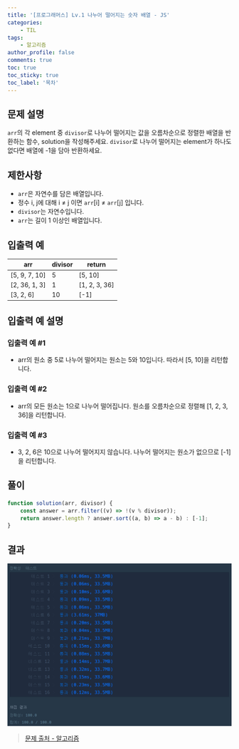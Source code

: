 ```yaml
---
title: '[프로그래머스] Lv.1 나누어 떨어지는 숫자 배열 - JS'
categories:
    - TIL
tags:
    - 알고리즘
author_profile: false
comments: true
toc: true
toc_sticky: true
toc_label: '목차'
---
```


## 문제 설명

`arr`의 각 element 중 `divisor`로 나누어 떨어지는 값을 오름차순으로 정렬한 배열을 반환하는 함수, solution을 작성해주세요.
`divisor`로 나누어 떨어지는 element가 하나도 없다면 배열에 -1을 담아 반환하세요.

## 제한사항

-   `arr`은 자연수를 담은 배열입니다.
-   정수 i, j에 대해 i ≠ j 이면 `arr`[i] ≠ `arr`[j] 입니다.
-   `divisor`는 자연수입니다.
-   `arr`는 길이 1 이상인 배열입니다.

## 입출력 예

| arr           | divisor | return        |
| ------------- | ------- | ------------- |
| [5, 9, 7, 10] | 5       | [5, 10]       |
| [2, 36, 1, 3] | 1       | [1, 2, 3, 36] |
| [3, 2, 6]     | 10      | [-1]          |

## 입출력 예 설명

### 입출력 예 #1

-   arr의 원소 중 5로 나누어 떨어지는 원소는 5와 10입니다. 따라서 [5, 10]을 리턴합니다.

### 입출력 예 #2

-   arr의 모든 원소는 1으로 나누어 떨어집니다. 원소를 오름차순으로 정렬해 [1, 2, 3, 36]을 리턴합니다.

### 입출력 예 #3

-   3, 2, 6은 10으로 나누어 떨어지지 않습니다. 나누어 떨어지는 원소가 없으므로 [-1]을 리턴합니다.

## 풀이

```javascript
function solution(arr, divisor) {
    const answer = arr.filter((v) => !(v % divisor));
    return answer.length ? answer.sort((a, b) => a - b) : [-1];
}
```

## 결과

![result](/assets/images/2023/08/21/algorithm-16-result.png)

> [문제 출처 - 알고리즘](https://school.programmers.co.kr/learn/courses/30/lessons/12910)
